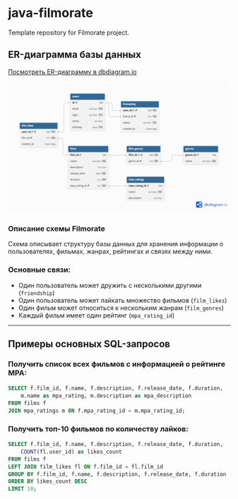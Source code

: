 # java-filmorate
Template repository for Filmorate project.

## ER-диаграмма базы данных

[Посмотреть ER-диаграмму в dbdiagram.io](https://dbdiagram.io/d/688b1365cca18e685c98afa9)

![ER Diagram](diagram.png)

### Описание схемы Filmorate

Схема описывает структуру базы данных для хранения информации о пользователях, фильмах, жанрах, рейтингах и связях между ними.

### Основные связи:
- Один пользователь может дружить с несколькими другими (`friendship`)
- Один пользователь может лайкать множество фильмов (`film_likes`)
- Один фильм может относиться к нескольким жанрам (`film_genres`)
- Каждый фильм имеет один рейтинг (`mpa_rating_id`)

---

## Примеры основных SQL-запросов

### Получить список всех фильмов с информацией о рейтинге MPA:
```sql
SELECT f.film_id, f.name, f.description, f.release_date, f.duration,
    m.name as mpa_rating, m.description as mpa_description
FROM films f
JOIN mpa_ratings m ON f.mpa_rating_id = m.mpa_rating_id;
```
### Получить топ-10 фильмов по количеству лайков:
```sql
SELECT f.film_id, f.name, f.description, f.release_date, f.duration,
    COUNT(fl.user_id) as likes_count
FROM films f
LEFT JOIN film_likes fl ON f.film_id = fl.film_id
GROUP BY f.film_id, f.name, f.description, f.release_date, f.duration
ORDER BY likes_count DESC
LIMIT 10;
```
